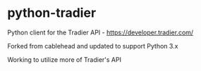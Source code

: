 # python-tradier
Python client for the Tradier API - https://developer.tradier.com/

Forked from cablehead and updated to support Python 3.x 

Working to utilize more of Tradier's API
